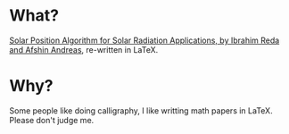 # What?

[Solar Position Algorithm for Solar Radiation Applications, by Ibrahim Reda and Afshin Andreas](http://www.nrel.gov/docs/fy08osti/34302.pdf), re-written in LaTeX.

# Why?

Some people like doing calligraphy, I like writting math papers in LaTeX. Please don't judge me.
